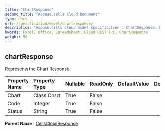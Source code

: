 ```yaml
---
title: "ChartResponse"
second_title: "Aspose.Cells Cloud Document"
type: docs
url: /specification/model/chartresponse/
description: "Aspose.Cells Cloud model specification : ChartResponse. Effortlessly handle Excel and other spreadsheet documents with features like opening, generating, editing, splitting, merging, comparing, and converting."
kwords: Excel, Office, Spreadsheet, Cloud REST API, ChartResponse
weight: 50
---
```


## **chartResponse**

Represents the Chart Response. 

| Property Name | Property Type | Nullable |  ReadOnly | DefaultValue | Description | 
| :- | :- | :- |:- |  :- | :- |
| Chart | Class:Chart | True |  False |  |  |  
| Code | Integer | True |  False |  |  |  
| Status | String | True |  False |  |  |  

**Parent Name** : [CellsCloudResponse](/specification/model/cellscloudresponse)

